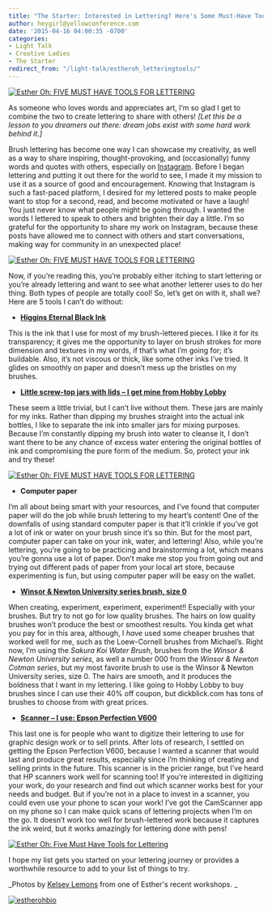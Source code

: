 ```yaml
---
title: "The Starter: Interested in Lettering? Here's Some Must-Have Tools"
author: heygirl@yellowconference.com
date: '2015-04-16 04:00:35 -0700'
categories:
- Light Talk
- Creative Ladies
- The Starter
redirect_from: "/light-talk/estheroh_letteringtools/"
---
```


[![Esther Oh: FIVE MUST HAVE TOOLS FOR LETTERING](https://yellow-blog-images.imgix.net/2015/04/esther-tor-fullosophie-class-5634-copy.jpg)](https://yellow-blog-images.imgix.net/2015/04/esther-tor-fullosophie-class-5634-copy.jpg)

As someone who loves words and appreciates art, I’m so glad I get to combine the two to create lettering to share with others! _[Let this be a lesson to you dreamers out there: dream jobs exist with some hard work behind it.]_

Brush lettering has become one way I can showcase my creativity, as well as a way to share inspiring, thought-provoking, and (occasionally) funny words and quotes with others, especially on [Instagram](https://instagram.com/estheroh_/). Before I began lettering and putting it out there for the world to see, I made it my mission to use it as a source of good and encouragement. Knowing that Instagram is such a fast-paced platform, I desired for my lettered posts to make people want to stop for a second, read, and become motivated or have a laugh! You just never know what people might be going through. I wanted the words I lettered to speak to others and brighten their day a little. I’m so grateful for the opportunity to share my work on Instagram, because these posts have allowed me to connect with others and start conversations, making way for community in an unexpected place!

[![Esther Oh: FIVE MUST HAVE TOOLS FOR LETTERING](https://yellow-blog-images.imgix.net/2015/04/img_1479.jpg)](https://yellow-blog-images.imgix.net/2015/04/img_1479.jpg)

Now, if you’re reading this, you’re probably either itching to start lettering or you’re already lettering and want to see what another letterer uses to do her thing. Both types of people are totally cool! So, let’s get on with it, shall we? Here are 5 tools I can’t do without:

*   [**Higgins Eternal Black Ink**](http://www.amazon.com/Higgins-Eternal-Black-Writing-black/dp/B00UAHACEM/ref=sr_1_4?ie=UTF8&qid=1428126743&sr=8-4&keywords=higgins+eternal+black+ink)

This is the ink that I use for most of my brush-lettered pieces. I like it for its transparency; it gives me the opportunity to layer on brush strokes for more dimension and textures in my words, if that’s what I’m going for; it’s buildable. Also, it’s not viscous or thick, like some other inks I’ve tried. It glides on smoothly on paper and doesn’t mess up the bristles on my brushes.

*   [**Little screw-top jars with lids – I get mine from Hobby Lobby**](http://shop.hobbylobby.com/products/3-glass-jar-with-iron-lid-991885/)

These seem a little trivial, but I can’t live without them. These jars are mainly for my inks. Rather than dipping my brushes straight into the actual ink bottles, I like to separate the ink into smaller jars for mixing purposes. Because I’m constantly dipping my brush into water to cleanse it, I don’t want there to be any chance of excess water entering the original bottles of ink and compromising the pure form of the medium. So, protect your ink and try these!

[![Esther Oh: FIVE MUST HAVE TOOLS  FOR LETTERING](https://yellow-blog-images.imgix.net/2015/04/esther-tor-fullosophie-class-56222.jpg)](https://yellow-blog-images.imgix.net/2015/04/esther-tor-fullosophie-class-56222.jpg)

*   **Computer paper**

I’m all about being smart with your resources, and I’ve found that computer paper will do the job while brush lettering to my heart’s content! One of the downfalls of using standard computer paper is that it’ll crinkle if you’ve got a lot of ink or water on your brush since it’s so thin. But for the most part, computer paper can take on your ink, water, and lettering! Also, while you’re lettering, you’re going to be practicing and brainstorming a lot, which means you’re gonna use a lot of paper. Don’t make me stop you from going out and trying out different pads of paper from your local art store, because experimenting is fun, but using computer paper will be easy on the wallet.

*   [**Winsor & Newton University series brush, size 0**](http://www.amazon.com/Winsor-Newton-University-Round-Handle/dp/B000GJ3732/ref=sr_1_1?ie=UTF8&qid=1428126983&sr=8-1&keywords=Winsor+%26+Newton+University+series+brush%2C+size+0)

When creating, experiment, experiment, experiment!! Especially with your brushes. But try to not go for low quality brushes. The hairs on low quality brushes won’t produce the best or smoothest results. You kinda get what you pay for in this area, although, I _have_ used some cheaper brushes that worked well for me, such as the Loew-Cornell brushes from Michael’s. Right now, I’m using the _Sakura Koi Water Brush_, brushes from the _Winsor & Newton University series_, as well a number 000 from the _Winsor & Newton Cotman series_, but my most favorite brush to use is the Winsor & Newton University series, size 0\. The hairs are smooth, and it produces the boldness that I want in my lettering. I like going to Hobby Lobby to buy brushes since I can use their 40% off coupon, but dickblick.com has tons of brushes to choose from with great prices.

*   [**Scanner – I use: Epson Perfection V600**](http://www.amazon.com/Epson-Perfection-Negative-Document-Scanner/dp/B002OEBMRU/ref=sr_1_1?ie=UTF8&qid=1428127028&sr=8-1&keywords=epson+perfection+v600)

This last one is for people who want to digitize their lettering to use for graphic design work or to sell prints. After lots of research, I settled on getting the Epson Perfection V600, because I wanted a scanner that would last and produce great results, especially since I’m thinking of creating and selling prints in the future. This scanner is in the pricier range, but I’ve heard that HP scanners work well for scanning too! If you’re interested in digitizing your work, do your research and find out which scanner works best for your needs and budget. But if you’re not in a place to invest in a scanner, you could even use your phone to scan your work! I’ve got the CamScanner app on my phone so I can make quick scans of lettering projects when I’m on the go. It doesn’t work too well for brush-lettered work because it captures the ink weird, but it works amazingly for lettering done with pens!

[![Esther Oh: Five Must Have Tools for Lettering](https://yellow-blog-images.imgix.net/2015/04/esther-tor-fullosophie-class-5609.jpg)](https://yellow-blog-images.imgix.net/2015/04/esther-tor-fullosophie-class-5609.jpg)

I hope my list gets you started on your lettering journey or provides a worthwhile resource to add to your list of things to try.

_Photos by [Kelsey Lemons](http://www.lemonsandtea.com/) from one of Esther's recent workshops. _

[![estherohbio](https://yellow-blog-images.imgix.net/2015/03/estherohbio.jpg)](https://estherohx.wordpress.com/)
